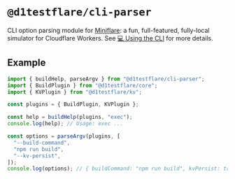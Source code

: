 # `@d1testflare/cli-parser`

CLI option parsing module for
[Miniflare](https://github.com/cloudflare/miniflare): a fun, full-featured,
fully-local simulator for Cloudflare Workers. See
[💻 Using the CLI](https://miniflare.dev/get-started/cli) for more details.

## Example

```js
import { buildHelp, parseArgv } from "@d1testflare/cli-parser";
import { BuildPlugin } from "@d1testflare/core";
import { KVPlugin } from "@d1testflare/kv";

const plugins = { BuildPlugin, KVPlugin };

const help = buildHelp(plugins, "exec");
console.log(help); // Usage: exec ...

const options = parseArgv(plugins, [
  "--build-command",
  "npm run build",
  "--kv-persist",
]);
console.log(options); // { buildCommand: "npm run build", kvPersist: true };
```
